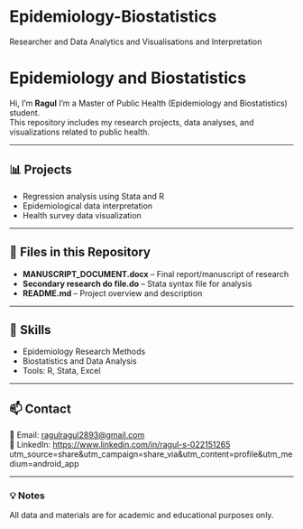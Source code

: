 # Epidemiology-Biostatistics
Researcher and Data Analytics and Visualisations and Interpretation 

# Epidemiology and Biostatistics

Hi, I’m **Ragul** 
I’m a Master of Public Health (Epidemiology and Biostatistics) student.  
This repository includes my research projects, data analyses, and visualizations related to public health.

---

## 📊 Projects
- Regression analysis using Stata and R  
- Epidemiological data interpretation  
- Health survey data visualization  

---

## 📂 Files in this Repository
- **MANUSCRIPT_DOCUMENT.docx** – Final report/manuscript of research  
- **Secondary research do file.do** – Stata syntax file for analysis  
- **README.md** – Project overview and description  

---

## 🧠 Skills
- Epidemiology Research Methods  
- Biostatistics and Data Analysis  
- Tools: R, Stata, Excel  

---

## 📫 Contact
📧 Email: ragulragul2893@gmail.com   
🔗 LinkedIn: https://www.linkedin.com/in/ragul-s-022151265 utm_source=share&utm_campaign=share_via&utm_content=profile&utm_medium=android_app  

---

### 💡 Notes
All data and materials are for academic and educational purposes only.
